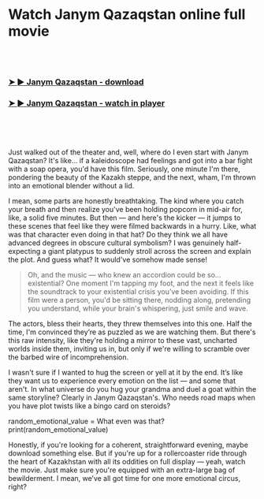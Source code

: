 <h1>Watch Janym Qazaqstan online full movie</h1>


<br><br>

<h3><a href="https://Brians-sutelderbpa1984.github.io/mrgtrmigok/">➤ ► Janym Qazaqstan - download</a></h3> 
<h3><a href="https://Brians-sutelderbpa1984.github.io/mrgtrmigok/">➤ ► Janym Qazaqstan - watch in player</a></h3>


<br><br><br>


Just walked out of the theater and, well, where do I even start with Janym Qazaqstan? It's like... if a kaleidoscope had feelings and got into a bar fight with a soap opera, you'd have this film. Seriously, one minute I'm there, pondering the beauty of the Kazakh steppe, and the next, wham, I'm thrown into an emotional blender without a lid.

I mean, some parts are honestly breathtaking. The kind where you catch your breath and then realize you've been holding popcorn in mid-air for, like, a solid five minutes. But then — and here's the kicker — it jumps to these scenes that feel like they were filmed backwards in a hurry. Like, what was that character even doing in that hat? Do they think we all have advanced degrees in obscure cultural symbolism? I was genuinely half-expecting a giant platypus to suddenly stroll across the screen and explain the plot. And guess what? It would've somehow made sense!

> Oh, and the music — who knew an accordion could be so... existential? One moment I'm tapping my foot, and the next it feels like the soundtrack to your existential crisis you’ve been avoiding. If this film were a person, you'd be sitting there, nodding along, pretending you understand, while your brain's whispering, just smile and wave.

The actors, bless their hearts, they threw themselves into this one. Half the time, I'm convinced they’re as puzzled as we are watching them. But there's this raw intensity, like they're holding a mirror to these vast, uncharted worlds inside them, inviting us in, but only if we're willing to scramble over the barbed wire of incomprehension.

I wasn't sure if I wanted to hug the screen or yell at it by the end. It’s like they want us to experience every emotion on the list — and some that aren't. In what universe do you hug your grandma and duel a goat within the same storyline? Clearly in Janym Qazaqstan's. Who needs road maps when you have plot twists like a bingo card on steroids?

random_emotional_value = What even was that?
print(random_emotional_value)

Honestly, if you're looking for a coherent, straightforward evening, maybe download something else. But if you're up for a rollercoaster ride through the heart of Kazakhstan with all its oddities on full display — yeah, watch the movie. Just make sure you're equipped with an extra-large bag of bewilderment. I mean, we’ve all got time for one more emotional circus, right?
